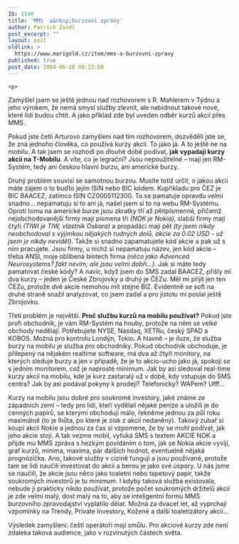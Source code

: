 ```yaml
---
ID: 1140
title: 'MMS  a&nbsp;burzovní zprávy'
author: Patrick Zandl
post_excerpt: ""
layout: post
oldlink: >
  https://www.marigold.cz/item/mms-a-burzovni-zpravy
published: true
post_date: 2004-06-10 08:23:00
---
```

	<p>
Zamýšlel jsem se ještě jednou nad rozhovorem s R. Mahlerem v Týdnu a jeho výrokem, že nemá smysl služby zlevnit, ale nabídnout takové nové, které lidi budou chtít. A jako příklad zde byl uveden odběr kurzů akcií přes MMS. </p>
<p>
Pokud jste četli Arturovo zamyšlení nad tím rozhovorem, dozvěděli jste se, že zná jednoho člověka, co používá kurzy akcií. To jako já. A to ještě ne na mobilu. A tak jsem se rozhodl po dlouhé době podívat, <strong>jak vypadají kurzy akcií na T-Mobilu</strong>. A víte, co je legrační? Jsou nepoužitelné &#8211; mají jen RM-Systém, tedy ani českou hlavní burzu, ani americké burzy. </p>
<p>
Druhý problém souvisí se samotnou burzou. Musíte totiž určit, o jakou akcii máte zájem o to buďto jejím ISIN nebo BIC kódem. Kupříkladu pro ČEZ je BIC BAACEZ, zatímco ISIN CZ0005112300. To se pamatuje opravdu velmi snadno&#8230; nepamatuju si to ani já, našel jsem si to na webu RM-Systému. Oproti tomu na americké burze jsou zkratky tří až pětipísmenné, přičemž nejobchodovanější firmy mají písmena tři <em>(NOK  je Nokia),</em> slabší firmy mají čtyři<em> (TIWI je TIW, vlastník Oskara)</em> a propadáci mají pět <em>(ty jsem nikdy neobchodoval s výjimkou nějakých rudných dolů, akcie za 0.02 USD - už jsem je nikdy neviděl)</em>. Takže si snadno zapamatujete kód akcie a pak už s ním pracujete. Jsou firmy, u nichž si nepamatuju název, jen kód akcie &#8211; třeba ANSI, moje oblíbená biotech firma <em>(něco jako Advenced Neurosystems? fakt nevím, ale jsou velmi dobří...).</em>  Jak si máte tedy pamatovat české kódy? A navíc, když jsem do SMS zadal BAACEZ, přišly mi dva kurzy &#8211; jeden je České Zbrojovky a druhý je ČEZu. Měl mi přijít jen ten ČEZu, protože dvě akcie nemohou mít stejné BIZ. Evidentně se soft na druhé straně snažil analyzovat, co jsem zadal a pro jistotu mi poslal ještě Zbrojovku. </p>
<p>
Třetí problém je největší. <strong>Proč službu kurzů na mobilu používat?</strong> Pokud jste profi obchodník, je vám RM-Systém na houby, protože na něm se velké obchody nedělají. Potřebujete NYSE, Nasdaq, XETRu, český SPAD a KOBOS. Možná pro kontrolu Londýn, Tokio. A hlavně &#8211; je iluze, že služba burzy na mobilu je služba pro obchodníky. Pokud obchodník obchoduje, je přilepený na nějakém realtime software, má dva až čtyři monitory, na kterých sleduje burzy a jen v případě, že je to akcio-ucho jako já, spokojí se s jedním monitorem, což je naprosté minimum. Jak by asi sledoval real-time kurzy akcií na mobilu, kde je kurz zastaralý už v době, kdy vstupuje do SMS centra? Jak by asi podával pokyny k prodeji? Telefonicky? WAPem? Ufff&#8230;</p>
<p>
Kurzy na mobilu jsou dobré pro soukromé investory, jaké známe ze západních zemí &#8211; tedy pro lidi, kteří vydělali nějaké peníze a uložili je do cenných papírů, se kterými obchodují málo, řekněme jednou za půl roku maximálně (to je lhůta, po které je zisk z akcií nedaněný). Takový zubař si koupí akcii Nokie a jednou za čas si vzpomene, že by se mohl podívat, jak jeho akcie stojí. A tak vezme mobil, vyťuká SMS s textem AKCIE NOK a přijde mu MMS zpráva s hezkým povídáním o tom, jak se Nokia akcie vyvíjí, graf kurzů, minima, maxima, pár dalších hodnot, eventuelně nějaká prognózička. Ano, takové služby v cizině fungují a jsou používané, protože tam se lidi naučili investovat do akcií a berou je jako své úspory. U nás jsme se naučili, že akcie jsou něco jako toaletní nebo tapetový papír, takže soukromých investorů je tu minimum. I kdyby taková služba existovala, nebude ji prakticky nikdo používat, protože počet soukromých držitelů akcií je zde velmi malý, dost malý na to, aby se inteligentní formu MMS burzovního zpravodajství vyplatilo dělat. Možná za dvacet let, až vyprchají vzpomínky na Trendy, Private Investory, Kožené a další toaletizátory akcií&#8230;</p>
<p>
Výsledek zamyšlení: čeští operátoři mají smůlu. Pro akciové kurzy zde není zdaleka taková audience, jako v rozvinutých částech světa.</p>
